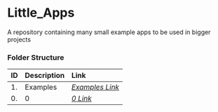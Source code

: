 # Little_Apps
A repository containing many small example apps to be used in bigger projects

### Folder Structure

|ID|Description|Link|
| :------------| :------------ | :------------ |
|1.|Examples|*[Examples Link](https://github.com/Cale-Torino/Little_Apps/tree/main/1.%20C_Sharp)*|
|0.|0|*[0 Link](0)*|
